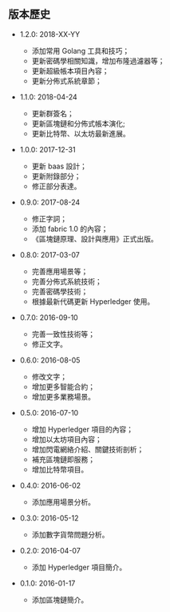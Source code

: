 ## 版本歷史

* 1.2.0: 2018-XX-YY
  * 添加常用 Golang 工具和技巧；
  * 更新密碼學相關知識，增加布隆過濾器等；
  * 更新超級帳本項目內容；
  * 更新分佈式系統章節；

* 1.1.0: 2018-04-24
  * 更新群簽名；
  * 更新區塊鏈和分佈式帳本演化;
  * 更新比特幣、以太坊最新進展。

* 1.0.0: 2017-12-31
  * 更新 baas 設計；
  * 更新附錄部分；
  * 修正部分表達。

* 0.9.0: 2017-08-24
  * 修正字詞；
  * 添加 fabric 1.0 的內容；
  * 《區塊鏈原理、設計與應用》正式出版。

* 0.8.0: 2017-03-07
  * 完善應用場景等；
  * 完善分佈式系統技術；
  * 完善密碼學技術；
  * 根據最新代碼更新 Hyperledger 使用。

* 0.7.0: 2016-09-10
  * 完善一致性技術等；
  * 修正文字。

* 0.6.0: 2016-08-05
  * 修改文字；
  * 增加更多智能合約；
  * 增加更多業務場景。

* 0.5.0: 2016-07-10
  * 增加 Hyperledger 項目的內容；
  * 增加以太坊項目內容；
  * 增加閃電網絡介紹、關鍵技術剖析；
  * 補充區塊鏈即服務；
  * 增加比特幣項目。

* 0.4.0: 2016-06-02
    * 添加應用場景分析。

* 0.3.0: 2016-05-12
    * 添加數字貨幣問題分析。

* 0.2.0: 2016-04-07
    * 添加 Hyperledger 項目簡介。

* 0.1.0: 2016-01-17
    * 添加區塊鏈簡介。

